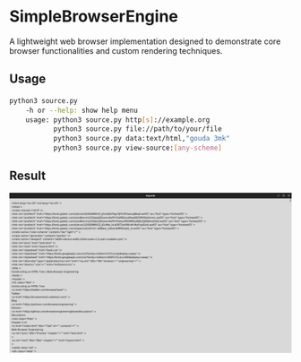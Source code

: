 # SimpleBrowserEngine

A lightweight web browser implementation designed to demonstrate core browser functionalities and custom rendering techniques.

## Usage

``````bash
python3 source.py
    -h or --help: show help menu
    usage: python3 source.py http[s]://example.org
           python3 source.py file://path/to/your/file 
           python3 source.py data:text/html,"gouda 3mk"
           python3 source.py view-source:[any-scheme]
``````
## Result
![](assets/image.png)
